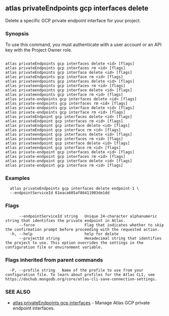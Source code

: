 ## atlas privateEndpoints gcp interfaces delete

Delete a specific GCP private endpoint interface for your project.


### Synopsis

To use this command, you must authenticate with a user account or an API key with the Project Owner role.



```

atlas privateEndpoints gcp interfaces delete <id> [flags]
atlas privateEndpoints gcp interfaces rm <id> [flags]
atlas privateEndpoints gcp interface delete <id> [flags]
atlas privateEndpoints gcp interface rm <id> [flags]
atlas privateendpoints gcp interfaces delete <id> [flags]
atlas privateendpoints gcp interfaces rm <id> [flags]
atlas privateendpoints gcp interface delete <id> [flags]
atlas privateendpoints gcp interface rm <id> [flags]
atlas private-endpoints gcp interfaces delete <id> [flags]
atlas private-endpoints gcp interfaces rm <id> [flags]
atlas private-endpoints gcp interface delete <id> [flags]
atlas private-endpoints gcp interface rm <id> [flags]
atlas privateEndpoint gcp interfaces delete <id> [flags]
atlas privateEndpoint gcp interfaces rm <id> [flags]
atlas privateEndpoint gcp interface delete <id> [flags]
atlas privateEndpoint gcp interface rm <id> [flags]
atlas privateendpoint gcp interfaces delete <id> [flags]
atlas privateendpoint gcp interfaces rm <id> [flags]
atlas privateendpoint gcp interface delete <id> [flags]
atlas privateendpoint gcp interface rm <id> [flags]
atlas private-endpoint gcp interfaces delete <id> [flags]
atlas private-endpoint gcp interfaces rm <id> [flags]
atlas private-endpoint gcp interface delete <id> [flags]
atlas private-endpoint gcp interface rm <id> [flags]
```

### Examples

```
  atlas privateEndpoints gcp interfaces delete endpoint-1 \
  --endpointServiceId 61eaca605af86411903de1dd
```


### Flags

```
      --endpointServiceId string   Unique 24-character alphanumeric string that identifies the private endpoint in Atlas.
      --force                      Flag that indicates whether to skip the confirmation prompt before proceeding with the requested action.
  -h, --help                       help for delete
      --projectId string           Hexadecimal string that identifies the project to use. This option overrides the settings in the configuration file or environment variable.

```


### Flags inherited from parent commands

```
  -P, --profile string   Name of the profile to use from your configuration file. To learn about profiles for the Atlas CLI, see https://dochub.mongodb.org/core/atlas-cli-save-connection-settings.

```

### SEE ALSO


* [atlas privateEndpoints gcp interfaces](atlas_privateEndpoints_gcp_interfaces.md)	- Manage Atlas GCP private endpoint interfaces.



